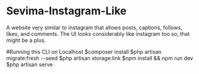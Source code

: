 # Sevima-Instagram-Like
A website very similar to instagram that allows posts, captions, follows, likes, and comments. The UI looks considerably like instagram too so, that might be a plus.

#Running this CLI on Localhost
$composer install
$php artisan migrate:fresh --seed
$php artisan storage:link 
$npm install && npm run dev
$php artisan serve